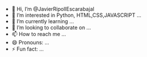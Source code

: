 - 👋 Hi, I’m @JavierRipollEscarabajal
- 👀 I’m interested in Python, HTML,CSS,JAVASCRIPT ...
- 🌱 I’m currently learning ...
- 💞️ I’m looking to collaborate on ...
- 📫 How to reach me ...
- 😄 Pronouns: ...
- ⚡ Fun fact: ...

<!---
JavierRipollEscarabajal/JavierRipollEscarabajal is a ✨ special ✨ repository because its `README.md` (this file) appears on your GitHub profile.
You can click the Preview link to take a look at your changes.
--->
